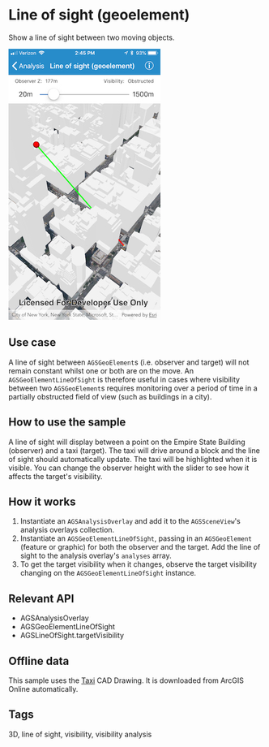 # Line of sight (geoelement)

Show a line of sight between two moving objects.

![Line of sight (geoelement)](line-of-sight-geoelement.png)

## Use case

A line of sight between `AGSGeoElement`s (i.e. observer and target) will not remain constant whilst one or both are on the move. An `AGSGeoElementLineOfSight` is therefore useful in cases where visibility between two `AGSGeoElement`s requires monitoring over a period of time in a partially obstructed field of view (such as buildings in a city).

## How to use the sample

A line of sight will display between a point on the Empire State Building (observer) and a taxi (target).
The taxi will drive around a block and the line of sight should automatically update.
The taxi will be highlighted when it is visible. You can change the observer height with the slider to see how it affects the target's visibility.

## How it works

1. Instantiate an `AGSAnalysisOverlay` and add it to the `AGSSceneView`'s analysis overlays collection.
2. Instantiate an `AGSGeoElementLineOfSight`, passing in an `AGSGeoElement` (feature or graphic) for both the observer and the target. Add the line of sight to the analysis overlay's `analyses` array.
3. To get the target visibility when it changes, observe the target visibility changing on the `AGSGeoElementLineOfSight` instance.

## Relevant API

* AGSAnalysisOverlay
* AGSGeoElementLineOfSight
* AGSLineOfSight.targetVisibility

## Offline data

This sample uses the [Taxi](https://www.arcgis.com/home/item.html?id=3af5cfec0fd24dac8d88aea679027cb9) CAD Drawing. It is downloaded from ArcGIS Online automatically.
## Tags

3D, line of sight, visibility, visibility analysis
